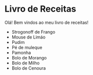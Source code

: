 # Livro de Receitas

Olá! Bem vindos ao meu livro de receitas!

- Strogonoff de Frango
- Mouse de Limáo
- Pudim
- Pé de muleque
- Pamonha
- Bolo de Morango
- Bolo de Milho
- Bolo de Cenoura
